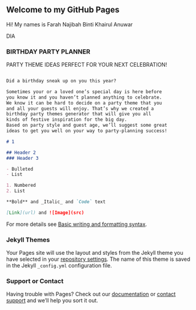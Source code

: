 ## Welcome to my GitHub Pages

Hi! My names is Farah Najibah Binti Khairul Anuwar

DIA 

### BIRTHDAY PARTY PLANNER

PARTY THEME IDEAS PERFECT FOR YOUR NEXT CELEBRATION!
```markdown

Did a birthday sneak up on you this year?

Sometimes your or a loved one’s special day is here before  
you know it and you haven’t planned anything to celebrate.
We know it can be hard to decide on a party theme that you 
and all your guests will enjoy. That’s why we created a
birthday party themes generator that will give you all
kinds of festive inspiration for the big day.
Based on party style and guest age, we’ll suggest some great 
ideas to get you well on your way to party-planning success!

# 1

## Header 2
### Header 3

- Bulleted
- List

1. Numbered
2. List

**Bold** and _Italic_ and `Code` text

[Link](url) and ![Image](src)
```

For more details see [Basic writing and formatting syntax](https://docs.github.com/en/github/writing-on-github/getting-started-with-writing-and-formatting-on-github/basic-writing-and-formatting-syntax).

### Jekyll Themes

Your Pages site will use the layout and styles from the Jekyll theme you have selected in your [repository settings](https://github.com/Birthdaypartyy/Myself/settings/pages). The name of this theme is saved in the Jekyll `_config.yml` configuration file.

### Support or Contact

Having trouble with Pages? Check out our [documentation](https://docs.github.com/categories/github-pages-basics/) or [contact support](https://support.github.com/contact) and we’ll help you sort it out.
